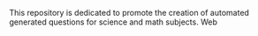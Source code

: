 This repository is dedicated to promote the creation of automated generated questions for science and math subjects.
Web
